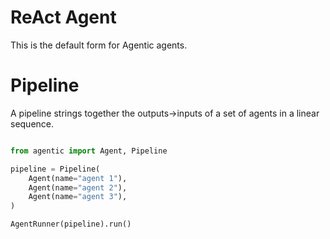 # ReAct Agent

This is the default form for Agentic agents.

# Pipeline

A pipeline strings together the outputs->inputs of a set of agents in a linear sequence.

```python

from agentic import Agent, Pipeline

pipeline = Pipeline(
    Agent(name="agent 1"),
    Agent(name="agent 2"),
    Agent(name="agent 3"),
)

AgentRunner(pipeline).run()
```
